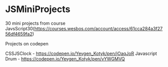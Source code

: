 # JSMiniProjects
30 mini projects from course JavsScript30(https://courses.wesbos.com/account/access/61cca284a3f2756df4659fa2)

Projects on codepen

CSSJSClock - https://codepen.io/Yevgen_Kotyk/pen/jOaqJoR
Javascript Drum - https://codepen.io/Yevgen_Kotyk/pen/vYWGMVQ
